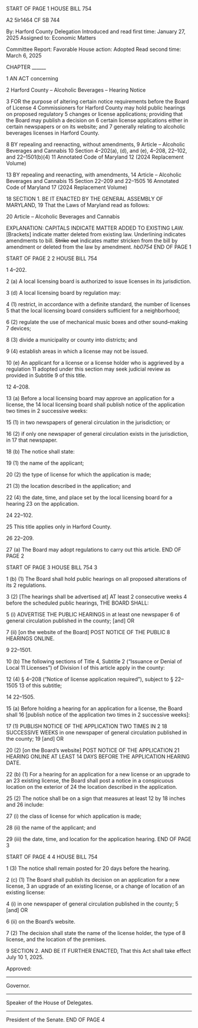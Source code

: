 START OF PAGE 1
HOUSE BILL 754

A2 5lr1464
CF SB 744

By: Harford County Delegation
Introduced and read first time: January 27, 2025
Assigned to: Economic Matters

Committee Report: Favorable
House action: Adopted
Read second time: March 6, 2025

CHAPTER ______

1 AN ACT concerning

2 Harford County – Alcoholic Beverages – Hearing Notice

3 FOR the purpose of altering certain notice requirements before the Board of License
4 Commissioners for Harford County may hold public hearings on proposed regulatory
5 changes or license applications; providing that the Board may publish a decision on
6 certain license applications either in certain newspapers or on its website; and
7 generally relating to alcoholic beverages licenses in Harford County.

8 BY repealing and reenacting, without amendments,
9 Article – Alcoholic Beverages and Cannabis
10 Section 4–202(a), (d), and (e), 4–208, 22–102, and 22–1501(b)(4)
11 Annotated Code of Maryland
12 (2024 Replacement Volume)

13 BY repealing and reenacting, with amendments,
14 Article – Alcoholic Beverages and Cannabis
15 Section 22–209 and 22–1505
16 Annotated Code of Maryland
17 (2024 Replacement Volume)

18 SECTION 1. BE IT ENACTED BY THE GENERAL ASSEMBLY OF MARYLAND,
19 That the Laws of Maryland read as follows:

20 Article – Alcoholic Beverages and Cannabis

EXPLANATION: CAPITALS INDICATE MATTER ADDED TO EXISTING LAW.
[Brackets] indicate matter deleted from existing law.
Underlining indicates amendments to bill.
~~Strike~~ ~~out~~ indicates matter stricken from the bill by amendment or deleted from the law by
amendment. *hb0754*
END OF PAGE 1

START OF PAGE 2
2 HOUSE BILL 754

1 4–202.

2 (a) A local licensing board is authorized to issue licenses in its jurisdiction.

3 (d) A local licensing board by regulation may:

4 (1) restrict, in accordance with a definite standard, the number of licenses
5 that the local licensing board considers sufficient for a neighborhood;

6 (2) regulate the use of mechanical music boxes and other sound–making
7 devices;

8 (3) divide a municipality or county into districts; and

9 (4) establish areas in which a license may not be issued.

10 (e) An applicant for a license or a license holder who is aggrieved by a regulation
11 adopted under this section may seek judicial review as provided in Subtitle 9 of this title.

12 4–208.

13 (a) Before a local licensing board may approve an application for a license, the
14 local licensing board shall publish notice of the application two times in 2 successive weeks:

15 (1) in two newspapers of general circulation in the jurisdiction; or

16 (2) if only one newspaper of general circulation exists in the jurisdiction, in
17 that newspaper.

18 (b) The notice shall state:

19 (1) the name of the applicant;

20 (2) the type of license for which the application is made;

21 (3) the location described in the application; and

22 (4) the date, time, and place set by the local licensing board for a hearing
23 on the application.

24 22–102.

25 This title applies only in Harford County.

26 22–209.

27 (a) The Board may adopt regulations to carry out this article.
END OF PAGE 2

START OF PAGE 3
HOUSE BILL 754 3

1 (b) (1) The Board shall hold public hearings on all proposed alterations of its
2 regulations.

3 (2) [The hearings shall be advertised at] AT least 2 consecutive weeks
4 before the scheduled public hearings, THE BOARD SHALL:

5 (i) ADVERTISE THE PUBLIC HEARINGS in at least one newspaper
6 of general circulation published in the county; [and] OR

7 (ii) [on the website of the Board] POST NOTICE OF THE PUBLIC
8 HEARINGS ONLINE.

9 22–1501.

10 (b) The following sections of Title 4, Subtitle 2 (“Issuance or Denial of Local
11 Licenses”) of Division I of this article apply in the county:

12 (4) § 4–208 (“Notice of license application required”), subject to § 22–1505
13 of this subtitle;

14 22–1505.

15 (a) Before holding a hearing for an application for a license, the Board shall
16 [publish notice of the application two times in 2 successive weeks]:

17 (1) PUBLISH NOTICE OF THE APPLICATION TWO TIMES IN 2
18 SUCCESSIVE WEEKS in one newspaper of general circulation published in the county;
19 [and] OR

20 (2) [on the Board’s website] POST NOTICE OF THE APPLICATION
21 HEARING ONLINE AT LEAST 14 DAYS BEFORE THE APPLICATION HEARING DATE.

22 (b) (1) For a hearing for an application for a new license or an upgrade to an
23 existing license, the Board shall post a notice in a conspicuous location on the exterior of
24 the location described in the application.

25 (2) The notice shall be on a sign that measures at least 12 by 18 inches and
26 include:

27 (i) the class of license for which application is made;

28 (ii) the name of the applicant; and

29 (iii) the date, time, and location for the application hearing.
END OF PAGE 3

START OF PAGE 4
4 HOUSE BILL 754

1 (3) The notice shall remain posted for 20 days before the hearing.

2 (c) (1) The Board shall publish its decision on an application for a new license,
3 an upgrade of an existing license, or a change of location of an existing license:

4 (i) in one newspaper of general circulation published in the county;
5 [and] OR

6 (ii) on the Board’s website.

7 (2) The decision shall state the name of the license holder, the type of
8 license, and the location of the premises.

9 SECTION 2. AND BE IT FURTHER ENACTED, That this Act shall take effect July
10 1, 2025.

Approved:

________________________________________________________________________________
Governor.

________________________________________________________________________________
Speaker of the House of Delegates.

________________________________________________________________________________
President of the Senate.
END OF PAGE 4